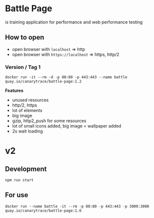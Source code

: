 # Battle Page
is training application for performance and web performance testing

## How to open

- open browser with `localhost` => http
- open browser with `https://localhost` => https, http/2

### Version / Tag 1
`docker run -it --rm -d -p 80:80 -p 443:443 --name battle quay.io/canarytrace/battle-page:1.2`

**Features**

- unused resources
- http/2, https
- lot of elements
- big image
- gzip, http2_push for some resources
- lot of small icons added, big image = wallpaper added
- 2s wait loading


# v2
## Development

`npm run start`

## For use
`docker run --name battle -it --rm -p 80:80 -p 443:443 -p 3000:3000 quay.io/canarytrace/battle-page:1.6`
